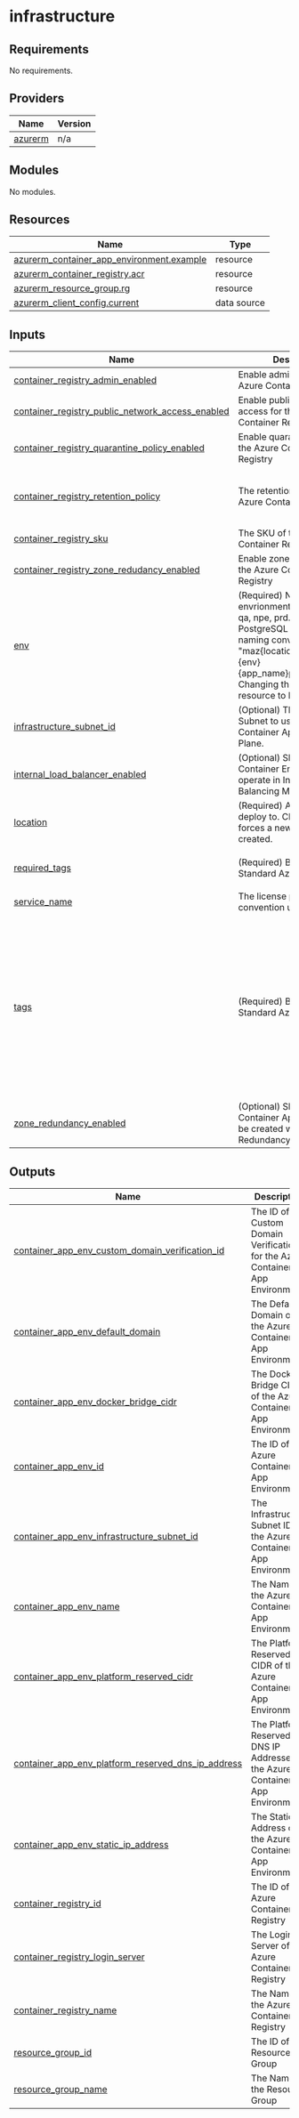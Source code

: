 # infrastructure

<!-- BEGINNING OF PRE-COMMIT-TERRAFORM DOCS HOOK -->
## Requirements

No requirements.

## Providers

| Name | Version |
|------|---------|
| <a name="provider_azurerm"></a> [azurerm](#provider\_azurerm) | n/a |

## Modules

No modules.

## Resources

| Name | Type |
|------|------|
| [azurerm_container_app_environment.example](https://registry.terraform.io/providers/hashicorp/azurerm/latest/docs/resources/container_app_environment) | resource |
| [azurerm_container_registry.acr](https://registry.terraform.io/providers/hashicorp/azurerm/latest/docs/resources/container_registry) | resource |
| [azurerm_resource_group.rg](https://registry.terraform.io/providers/hashicorp/azurerm/latest/docs/resources/resource_group) | resource |
| [azurerm_client_config.current](https://registry.terraform.io/providers/hashicorp/azurerm/latest/docs/data-sources/client_config) | data source |

## Inputs

| Name | Description | Type | Default | Required |
|------|-------------|------|---------|:--------:|
| <a name="input_container_registry_admin_enabled"></a> [container\_registry\_admin\_enabled](#input\_container\_registry\_admin\_enabled) | Enable admin user for the Azure Container Registry | `bool` | `true` | no |
| <a name="input_container_registry_public_network_access_enabled"></a> [container\_registry\_public\_network\_access\_enabled](#input\_container\_registry\_public\_network\_access\_enabled) | Enable public network access for the Azure Container Registry | `bool` | `true` | no |
| <a name="input_container_registry_quarantine_policy_enabled"></a> [container\_registry\_quarantine\_policy\_enabled](#input\_container\_registry\_quarantine\_policy\_enabled) | Enable quarantine policy for the Azure Container Registry | `bool` | `false` | no |
| <a name="input_container_registry_retention_policy"></a> [container\_registry\_retention\_policy](#input\_container\_registry\_retention\_policy) | The retention policy for the Azure Container Registry | <pre>object({<br>    days    = optional(number)<br>    enabled = optional(bool)<br>  })</pre> | `{}` | no |
| <a name="input_container_registry_sku"></a> [container\_registry\_sku](#input\_container\_registry\_sku) | The SKU of the Azure Container Registry | `string` | n/a | yes |
| <a name="input_container_registry_zone_redudancy_enabled"></a> [container\_registry\_zone\_redudancy\_enabled](#input\_container\_registry\_zone\_redudancy\_enabled) | Enable zone redundancy for the Azure Container Registry | `bool` | `false` | no |
| <a name="input_env"></a> [env](#input\_env) | (Required) Name of the envrionment i.e. dev, lab, qa, npe, prd...etc. Used in PostgreSQL Flex Server naming convention of "maz{location\_shortname}{env}{app\_name}psqlflex{index}". Changing this forces a new resource to be created. | `string` | n/a | yes |
| <a name="input_infrastructure_subnet_id"></a> [infrastructure\_subnet\_id](#input\_infrastructure\_subnet\_id) | (Optional) The existing Subnet to use for the Container Apps Control Plane. | `string` | `null` | no |
| <a name="input_internal_load_balancer_enabled"></a> [internal\_load\_balancer\_enabled](#input\_internal\_load\_balancer\_enabled) | (Optional) Should the Container Environment operate in Internal Load Balancing Mode? | `bool` | `false` | no |
| <a name="input_location"></a> [location](#input\_location) | (Required) Azure region to deploy to. Changing this forces a new resource to be created. | `string` | n/a | yes |
| <a name="input_required_tags"></a> [required\_tags](#input\_required\_tags) | (Required) BC-Gov Standard Azure Tags object. | <pre>object({<br>    deployedBy = string<br>  })</pre> | <pre>{<br>  "deployedBy": "azure-lz-vending"<br>}</pre> | no |
| <a name="input_service_name"></a> [service\_name](#input\_service\_name) | The license plate naming convention used. | `string` | n/a | yes |
| <a name="input_tags"></a> [tags](#input\_tags) | (Required) BC-Gov Standard Azure Tags object. | <pre>object({<br>    appclass       = string<br>    appid          = string<br>    appname        = string<br>    appowner       = string<br>    businessunit   = string<br>    canumber       = string<br>    compliance     = string<br>    costcenter     = string<br>    dataclass      = string<br>    env            = string<br>    otl            = string<br>    pii            = string<br>    sharedservices = string<br>    triageticket   = string<br>  })</pre> | n/a | yes |
| <a name="input_zone_redundancy_enabled"></a> [zone\_redundancy\_enabled](#input\_zone\_redundancy\_enabled) | (Optional) Should the Container App Environment be created with Zone Redundancy enabled? | `bool` | `false` | no |

## Outputs

| Name | Description |
|------|-------------|
| <a name="output_container_app_env_custom_domain_verification_id"></a> [container\_app\_env\_custom\_domain\_verification\_id](#output\_container\_app\_env\_custom\_domain\_verification\_id) | The ID of the Custom Domain Verification for the Azure Container App Environment |
| <a name="output_container_app_env_default_domain"></a> [container\_app\_env\_default\_domain](#output\_container\_app\_env\_default\_domain) | The Default Domain of the Azure Container App Environment |
| <a name="output_container_app_env_docker_bridge_cidr"></a> [container\_app\_env\_docker\_bridge\_cidr](#output\_container\_app\_env\_docker\_bridge\_cidr) | The Docker Bridge CIDR of the Azure Container App Environment |
| <a name="output_container_app_env_id"></a> [container\_app\_env\_id](#output\_container\_app\_env\_id) | The ID of the Azure Container App Environment |
| <a name="output_container_app_env_infrastructure_subnet_id"></a> [container\_app\_env\_infrastructure\_subnet\_id](#output\_container\_app\_env\_infrastructure\_subnet\_id) | The Infrastructure Subnet ID of the Azure Container App Environment |
| <a name="output_container_app_env_name"></a> [container\_app\_env\_name](#output\_container\_app\_env\_name) | The Name of the Azure Container App Environment |
| <a name="output_container_app_env_platform_reserved_cidr"></a> [container\_app\_env\_platform\_reserved\_cidr](#output\_container\_app\_env\_platform\_reserved\_cidr) | The Platform Reserved CIDR of the Azure Container App Environment |
| <a name="output_container_app_env_platform_reserved_dns_ip_address"></a> [container\_app\_env\_platform\_reserved\_dns\_ip\_address](#output\_container\_app\_env\_platform\_reserved\_dns\_ip\_address) | The Platform Reserved DNS IP Addresses of the Azure Container App Environment |
| <a name="output_container_app_env_static_ip_address"></a> [container\_app\_env\_static\_ip\_address](#output\_container\_app\_env\_static\_ip\_address) | The Static IP Address of the Azure Container App Environment |
| <a name="output_container_registry_id"></a> [container\_registry\_id](#output\_container\_registry\_id) | The ID of the Azure Container Registry |
| <a name="output_container_registry_login_server"></a> [container\_registry\_login\_server](#output\_container\_registry\_login\_server) | The Login Server of the Azure Container Registry |
| <a name="output_container_registry_name"></a> [container\_registry\_name](#output\_container\_registry\_name) | The Name of the Azure Container Registry |
| <a name="output_resource_group_id"></a> [resource\_group\_id](#output\_resource\_group\_id) | The ID of the Resource Group |
| <a name="output_resource_group_name"></a> [resource\_group\_name](#output\_resource\_group\_name) | The Name of the Resource Group |
<!-- END OF PRE-COMMIT-TERRAFORM DOCS HOOK -->
